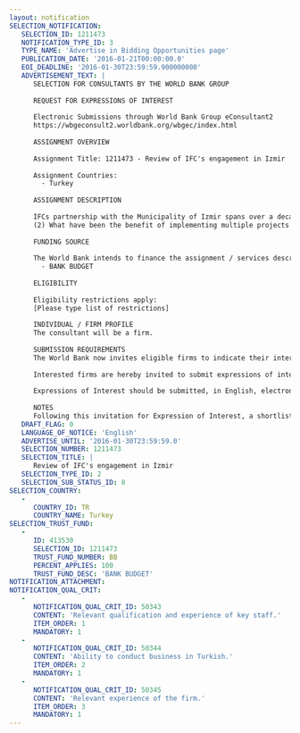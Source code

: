 ```yaml
---
layout: notification
SELECTION_NOTIFICATION: 
   SELECTION_ID: 1211473
   NOTIFICATION_TYPE_ID: 3
   TYPE_NAME: 'Advertise in Bidding Opportunities page'
   PUBLICATION_DATE: '2016-01-21T00:00:00.0'
   EOI_DEADLINE: '2016-01-30T23:59:59.900000000'
   ADVERTISEMENT_TEXT: |
      SELECTION FOR CONSULTANTS BY THE WORLD BANK GROUP
      
      REQUEST FOR EXPRESSIONS OF INTEREST
      
      Electronic Submissions through World Bank Group eConsultant2
      https://wbgeconsult2.worldbank.org/wbgec/index.html
      
      ASSIGNMENT OVERVIEW
      
      Assignment Title: 1211473 - Review of IFC's engagement in Izmir
      
      Assignment Countries:
        - Turkey
      
      ASSIGNMENT DESCRIPTION
      
      IFCs partnership with the Municipality of Izmir spans over a decade of projects focused on priority sectors, including public transport, municipal waste, and wastewater network. The case study is commissioned to determine the development impact of IFCs engagement, as well as the extent to which IFC has developed a successful strategic urban engagement with the city of Izmir, in the last decade.  Key questions to be answered include: (1) How did the IFC engagement improve urban mobility, connectivity, safety, and climate friendly infrastructure?; 
      (2) What have been the benefit of implementing multiple projects with same municipality? Did it create impact that is larger than sum of individual project results; demonstration effect; or better capacity? (3) If there is indeed positive impact from multiple engagement, what measures can IFC take to ensure such synergy in future cities engagements?   Similarly, what indicators can IFC use to best assess and measure such impact?
      
      FUNDING SOURCE
      
      The World Bank intends to finance the assignment / services described below under the following trust fund(s):
        - BANK BUDGET
      
      ELIGIBILITY
      
      Eligibility restrictions apply:
      [Please type list of restrictions]
      
      INDIVIDUAL / FIRM PROFILE
      The consultant will be a firm. 
      
      SUBMISSION REQUIREMENTS
      The World Bank now invites eligible firms to indicate their interest in providing the services.  Interested firms must provide information indicating that they are qualified to perform the services (brochures, description of similar assignments, experience in similar conditions, availability of appropriate skills among staff, etc. for firms; CV and cover letter for individuals).  Please note that the total size of all attachments should be less than 5MB.  EOI, excluding annex, should be no more than 10 pages. Consultants may associate to enhance their qualifications.
      
      Interested firms are hereby invited to submit expressions of interest.
      
      Expressions of Interest should be submitted, in English, electronically through World Bank Group eTendering (https://wbgeconsult2.worldbank.org/wbgec/index.html)
      
      NOTES
      Following this invitation for Expression of Interest, a shortlist of qualified firms will be formally invited to submit proposals.  Shortlisting and selection will be subject to the availability of funding.
   DRAFT_FLAG: 0
   LANGUAGE_OF_NOTICE: 'English'
   ADVERTISE_UNTIL: '2016-01-30T23:59:59.0'
   SELECTION_NUMBER: 1211473
   SELECTION_TITLE: |
      Review of IFC's engagement in Izmir
   SELECTION_TYPE_ID: 2
   SELECTION_SUB_STATUS_ID: 8
SELECTION_COUNTRY: 
   - 
      COUNTRY_ID: TR
      COUNTRY_NAME: Turkey
SELECTION_TRUST_FUND: 
   - 
      ID: 413530
      SELECTION_ID: 1211473
      TRUST_FUND_NUMBER: BB
      PERCENT_APPLIES: 100
      TRUST_FUND_DESC: 'BANK BUDGET'
NOTIFICATION_ATTACHMENT: 
NOTIFICATION_QUAL_CRIT: 
   - 
      NOTIFICATION_QUAL_CRIT_ID: 50343
      CONTENT: 'Relevant qualification and experience of key staff.'
      ITEM_ORDER: 1
      MANDATORY: 1
   - 
      NOTIFICATION_QUAL_CRIT_ID: 50344
      CONTENT: 'Ability to conduct business in Turkish.'
      ITEM_ORDER: 2
      MANDATORY: 1
   - 
      NOTIFICATION_QUAL_CRIT_ID: 50345
      CONTENT: 'Relevant experience of the firm.'
      ITEM_ORDER: 3
      MANDATORY: 1
---
```

